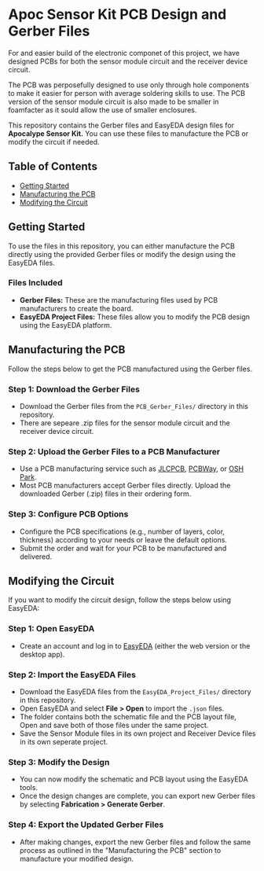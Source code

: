 # Apoc Sensor Kit PCB Design and Gerber Files

For and easier build of the electronic componet of this project, we have designed PCBs for both the sensor module circuit and the receiver device circuit.

The PCB was perposefully designed to use only through hole components to make it easier for person with average soldering skills to use. The PCB version of the sensor module circuit is also made to be smaller in foamfacter as it sould allow the use of smaller enclosures.

This repository contains the Gerber files and EasyEDA design files for **Apocalype Sensor Kit.** You can use these files to manufacture the PCB or modify the circuit if needed.

## Table of Contents
- [Getting Started](#getting-started)
- [Manufacturing the PCB](#manufacturing-the-pcb)
- [Modifying the Circuit](#modifying-the-circuit)

## Getting Started

To use the files in this repository, you can either manufacture the PCB directly using the provided Gerber files or modify the design using the EasyEDA files.

### Files Included
- **Gerber Files:** These are the manufacturing files used by PCB manufacturers to create the board.
- **EasyEDA Project Files:** These files allow you to modify the PCB design using the EasyEDA platform.

## Manufacturing the PCB

Follow the steps below to get the PCB manufactured using the Gerber files.

### Step 1: Download the Gerber Files
- Download the Gerber files from the `PCB_Gerber_Files/` directory in this repository.
- There are sepeare .zip files for the sensor module circuit and the receiver device circuit.

### Step 2: Upload the Gerber Files to a PCB Manufacturer
- Use a PCB manufacturing service such as [JLCPCB](https://jlcpcb.com), [PCBWay](https://www.pcbway.com), or [OSH Park](https://oshpark.com).
- Most PCB manufacturers accept Gerber files directly. Upload the downloaded Gerber (.zip) files in their ordering form.

### Step 3: Configure PCB Options
- Configure the PCB specifications (e.g., number of layers, color, thickness) according to your needs or leave the default options.
- Submit the order and wait for your PCB to be manufactured and delivered.

## Modifying the Circuit

If you want to modify the circuit design, follow the steps below using EasyEDA:

### Step 1: Open EasyEDA
- Create an account and log in to [EasyEDA](https://easyeda.com) (either the web version or the desktop app).

### Step 2: Import the EasyEDA Files
- Download the EasyEDA files from the `EasyEDA_Project_Files/` directory in this repository.
- Open EasyEDA and select **File > Open** to import the `.json` files.
- The folder contains both the schematic file and the PCB layout file, Open and save both of those files under the same project.
- Save the Sensor Module files in its own project and Receiver Device files in its own seperate project.

### Step 3: Modify the Design
- You can now modify the schematic and PCB layout using the EasyEDA tools.
- Once the design changes are complete, you can export new Gerber files by selecting **Fabrication > Generate Gerber**.

### Step 4: Export the Updated Gerber Files
- After making changes, export the new Gerber files and follow the same process as outlined in the "Manufacturing the PCB" section to manufacture your modified design.